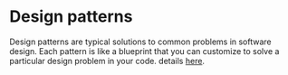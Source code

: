 # Design patterns
Design patterns are typical solutions to common problems
in software design. Each pattern is like a blueprint
that you can customize to solve a particular
design problem in your code. details [here](https://refactoring.guru/design-patterns).
